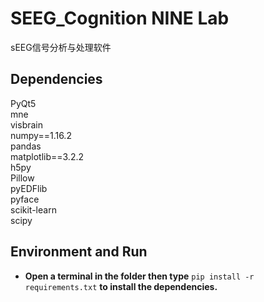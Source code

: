 #  SEEG_Cognition NINE Lab
sEEG信号分析与处理软件
## Dependencies
PyQt5  
mne  
visbrain  
numpy==1.16.2  
pandas  
matplotlib==3.2.2  
h5py  
Pillow  
pyEDFlib  
pyface  
scikit-learn  
scipy
## Environment and Run
- __Open a terminal in the folder then type__
```pip install -r requirements.txt``` __to install the dependencies.__
